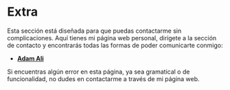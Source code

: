 # Extra

Esta sección está diseñada para que puedas contactarme sin complicaciones. Aquí tienes mi página web personal, dirígete a la sección de contacto y encontrarás todas las formas de poder comunicarte conmigo:

-   **[Adam Ali](https://adamaliweb.com/)**

Si encuentras algún error en esta página, ya sea gramatical o de funcionalidad, no dudes en contactarme a través de mi página web.
